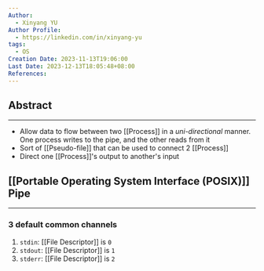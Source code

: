 ```yaml
---
Author:
  - Xinyang YU
Author Profile:
  - https://linkedin.com/in/xinyang-yu
tags:
  - OS
Creation Date: 2023-11-13T19:06:00
Last Date: 2023-12-13T18:05:48+08:00
References: 
---
```

## Abstract
---
- Allow data to flow between two [[Process]] in a *uni-directional* manner. One process writes to the pipe, and the other reads from it
- Sort of [[Pseudo-file]] that can be used to connect 2 [[Process]]
- Direct one [[Process]]'s output to another's input

## [[Portable Operating System Interface (POSIX)]] Pipe
---
### 3 default common channels
1. ``stdin``: [[File Descriptor]] is `0`
2. ``stdout``: [[File Descriptor]] is `1`
3. ``stderr``: [[File Descriptor]] is `2`